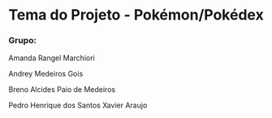 # Tema do Projeto - Pokémon/Pokédex

### Grupo:

Amanda Rangel Marchiori

Andrey Medeiros Gois

Breno Alcides Paio de Medeiros

Pedro Henrique dos Santos Xavier Araujo
